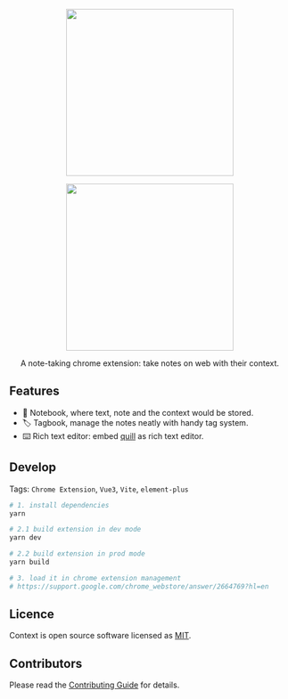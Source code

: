 

<p align="center">
  <img width="300px" src="">
</p>

<p align="center">
  <a href="https://www.npmjs.org/package/element-plus">
    <img width="300" src="https://user-images.githubusercontent.com/7123136/132152458-37a8ec1d-dfb2-4957-8451-44cf01312820.png">
  </a>
  <br>
</p>

<p align="center">A note-taking chrome extension: take notes on web with their context.
</p>

## Features

- 📝 Notebook, where text, note and the context would be stored.
- 🏷️ Tagbook, manage the notes neatly with handy tag system.
- ⌨️ Rich text editor: embed [quill](https://quilljs.com/) as rich text editor.

## Develop

Tags: `Chrome Extension`, `Vue3`, `Vite`, `element-plus`

```bash
# 1. install dependencies
yarn

# 2.1 build extension in dev mode
yarn dev

# 2.2 build extension in prod mode
yarn build

# 3. load it in chrome extension management
# https://support.google.com/chrome_webstore/answer/2664769?hl=en
```

## Licence

Context is open source software licensed as
[MIT](https://github.com/betterRunner/context-note/blob/main/LICENSE.md).

## Contributors

Please read the [Contributing Guide](./.github/contributing.md) for details.
